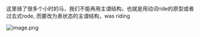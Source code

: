 这里骑了很多个小时的马，我们不能再用主谓结构，也就是用动词ride的原型或者过去式rode, 而要改为表状态的主谓结构，was riding

![image.png](https://upload-images.jianshu.io/upload_images/6000429-c1a922bbce3e7267.png?imageMogr2/auto-orient/strip%7CimageView2/2/w/1240)

